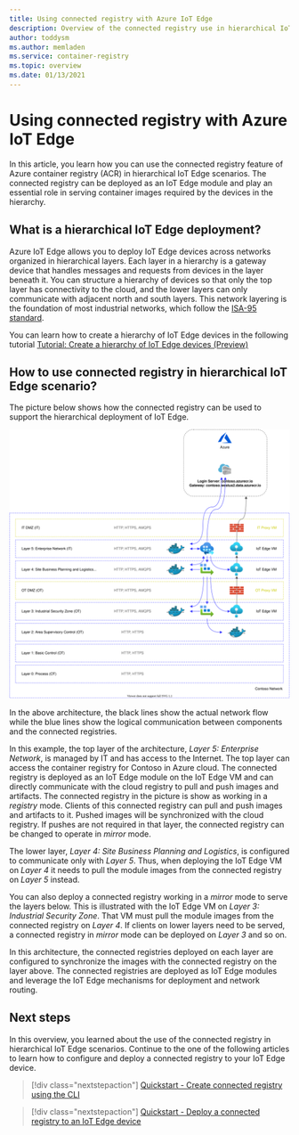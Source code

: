 ```yaml
---
title: Using connected registry with Azure IoT Edge
description: Overview of the connected registry use in hierarchical IoT Edge scenario
author: toddysm
ms.author: memladen
ms.service: container-registry
ms.topic: overview
ms.date: 01/13/2021
---
```


# Using connected registry with Azure IoT Edge

In this article, you learn how you can use the connected registry feature of Azure container registry (ACR) in hierarchical IoT Edge scenarios. The connected registry can be deployed as an IoT Edge module and play an essential role in serving container images required by the devices in the hierarchy.

## What is a hierarchical IoT Edge deployment?

Azure IoT Edge allows you to deploy IoT Edge devices across networks organized in hierarchical layers. Each layer in a hierarchy is a gateway device that handles messages and requests from devices in the layer beneath it. You can structure a hierarchy of devices so that only the top layer has connectivity to the cloud, and the lower layers can only communicate with adjacent north and south layers. This network layering is the foundation of most industrial networks, which follow the [ISA-95 standard](https://en.wikipedia.org/wiki/ANSI/ISA-95).

You can learn how to create a hierarchy of IoT Edge devices in the following tutorial [Tutorial: Create a hierarchy of IoT Edge devices (Preview)][tutorial-nested-iot-edge]

## How to use connected registry in hierarchical IoT Edge scenario?

The picture below shows how the connected registry can be used to support the hierarchical deployment of IoT Edge.

![Connected Registry and Hierarchical IoT Edge Deployments](media/connected-registry/connected-registry-iot-edge-overview.svg)

In the above architecture, the black lines show the actual network flow while the blue lines show the logical communication between components and the connected registries.

In this example, the top layer of the architecture, *Layer 5: Enterprise Network*, is managed by IT and has access to the Internet. The top layer can access the container registry for Contoso in Azure cloud. The connected registry is deployed as an IoT Edge module on the IoT Edge VM and can directly communicate with the cloud registry to pull and push images and artifacts. The connected registry in the picture is show as working in a *registry* mode. Clients of this connected registry can pull and push images and artifacts to it. Pushed images will be synchronized with the cloud registry. If pushes are not required in that layer, the connected registry can be changed to operate in *mirror* mode.

The lower layer, *Layer 4: Site Business Planning and Logistics*, is configured to communicate only with *Layer 5*. Thus, when deploying the IoT Edge VM on *Layer 4* it needs to pull the module images from the connected registry on *Layer 5* instead. 

You can also deploy a connected registry working in a *mirror* mode to serve the layers below. This is illustrated with the IoT Edge VM on *Layer 3: Industrial Security Zone*. That VM must pull the module images from the connected registry on *Layer 4*. If clients on lower layers need to be served, a connected registry in *mirror* mode can be deployed on *Layer 3* and so on.

In this architecture, the connected registries deployed on each layer are configured to synchronize the images with the connected registry on the layer above. The connected registries are deployed as IoT Edge modules and leverage the IoT Edge mechanisms for deployment and network routing.

## Next steps

In this overview, you learned about the use of the connected registry in hierarchical IoT Edge scenarios. Continue to the one of the following articles to learn how to configure and deploy a connected registry to your IoT Edge device.

> [!div class="nextstepaction"]
> [Quickstart - Create connected registry using the CLI][quickstart-connected-registry-cli]

> [!div class="nextstepaction"]
> [Quickstart - Deploy a connected registry to an IoT Edge device][overview-connected-registry-and-iot-edge]

<!-- LINKS - internal -->
[quickstart-connected-registry-cli]:quickstart-connected-registry-cli.md
[overview-connected-registry-and-iot-edge]:quickstart-deploy-connected-registry-iot-edge-cli.md
[tutorial-nested-iot-edge]:/iot-edge/tutorial-nested-iot-edge.md